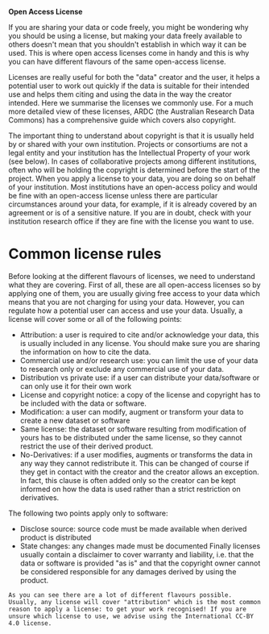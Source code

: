 **Open Access License**

If you are sharing your data or code freely, you might be wondering why you should be using a license, but making your data freely available to others doesn't mean that you shouldn't establish in which way it can be used. This is where open access licenses come in handy and this is why you can have different flavours of the same open-access license.

Licenses are really useful for both the "data" creator and the user, it helps a potential user to work out quickly if the data is suitable for their intended use and helps them citing and using the data in the way the creator intended.
Here we summarise the licenses we commonly use. For a much more detailed view of these licenses, ARDC (the Australian Research Data Commons) has a comprehensive guide which covers also copyright.

The important thing to understand about copyright is that it is usually held by or shared with your own institution. Projects or consortiums are not a legal entity and your institution has the Intellectual Property of your work (see below). In cases of collaborative projects among different institutions, often who will be holding the copyright is determined before the start of the project.
When you apply a license to your data, you are doing so on behalf of your institution. Most institutions have an open-access policy and would be fine with an open-access license unless there are particular circumstances around your data, for example, if it is already covered by an agreement or is of a sensitive nature. If you are in doubt, check with your institution research office if they are fine with the license you want to use.

# Common license rules
Before looking at the different flavours of licenses, we need to understand what they are covering. First of all, these are all open-access licenses so by applying one of them, you are usually giving free access to your data which means that you are not charging for using your data. However, you can regulate how a potential user can access and use your data. Usually, a license will cover some or all of the following points:

* Attribution: a user is required to cite and/or acknowledge your data, this is usually included in any license. You should make sure you are sharing the information on how to cite the data.
* Commercial use and/or research use: you can limit the use of your data to research only or exclude any commercial use of your data.
* Distribution vs private use: if a user can distribute your data/software or can only use it for their own work
* License and copyright notice: a copy of the license and copyright has to be included with the data or software.
* Modification: a user can modify, augment or transform your data to create a new dataset or software
* Same license: the dataset or software resulting from modification of yours has to be distributed under the same license, so they cannot restrict the use of their derived product.
* No-Derivatives: if a user modifies, augments or transforms the data in any way they cannot redistribute it. This can be changed of course if they get in contact with the creator and the creator allows an exception. In fact, this clause is often added only so the creator can be kept informed on how the data is used rather than a strict restriction on derivatives.

The following two points apply only to software:

* Disclose source: source code must be made available when derived product is distributed
* State changes: any changes made must be documented
Finally licenses usually contain a disclaimer to cover warranty and liability, i.e. that the data or software is provided "as is" and that the copyright owner cannot be considered responsible for any damages derived by using the product.

```{note} CC-BY 4.0
As you can see there are a lot of different flavours possible. Usually, any license will cover "attribution" which is the most common reason to apply a license: to get your work recognised! If you are unsure which license to use, we advise using the International CC-BY 4.0 license.
```
